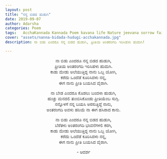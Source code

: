 ```yaml
---
layout: post
title: "ನನ್ನ ಬಿಡದ ಹುಡುಗಿ"
date: 2019-09-07
author: Adarsha
categories: Poem
tags:	AcchaKannada Kannada Poem kavana life Nature jeevana sorrow failure sadness novu santasa santosha hudugi girl
cover: "assets/nanna-bidada-hudugi-acchakannada.jpg"
description: ನಾ ಬಿಡು ಎಂದರೂ ನನ್ನ ಬಿಡದ ಹುಡುಗಿ, ಪ್ರೀತಿಯ ಅಂತರಂಗದಿ ಇರಿಸಿಹಳು ಹುದುಗಿ!

---
```


<p align ="center">ನಾ ಬಿಡು ಎಂದರೂ ನನ್ನ ಬಿಡದ ಹುಡುಗಿ,<br>
ಪ್ರೀತಿಯ ಅಂತರಂಗದಿ ಇರಿಸಿಹಳು ಹುದುಗಿ.<br>
ಕಾಡು ಮೇಡು ಅಲೆಯುತ್ತಿದ್ದ ನಾನು ಒಬ್ಬ ಯೋಗಿ,<br>
ಕರೆದು ಒಂದೆಡೆ ಕೂರಿಸಿದಳು ನನ್ನ,<br>
ಈಗ ನಾನು ಪ್ರೀತಿ ಬಯಸಿದ ವೈರಾಗಿ.</p><!--more-->

<p align ="center">ನಾ ಬೇಡ ಎಂದರೂ ಕೊಡಲು ಬಂದಳಾ ಹುಡುಗಿ,<br>
ಹುಚ್ಚು ಮನದಲಿ ತುಂಬಿಸಿಕೊಂಡು ಪ್ರೀತಿಯೆಂಬ ಸುಗ್ಗಿ.<br>
ನನ್ನೊಳಗೆ ನನ್ನ ಬಯಸಿ ಅರಸುತ್ತಿದ್ದೆ ನಾನು,<br>
ಅಂತರಂಗದಿ ಅವಳು ಹರಿಯೆ ನಾ ಈಗ ಹಸಿರಾದ ಕಾನು.</p>

<p align ="center">ನಾ ಬಿಡು ಎಂದರೂ ನನ್ನ ಬಿಡದ ಹುಡುಗಿ,<br>
ಬೆರೆತಳು ಅಂತರಂಗದಿ  ಭಾವನೆಗಳಲಿ ಕರಗಿ,<br>
ಕಾಡು ಮೇಡು ಅಲೆಯುತ್ತಿದ್ದ ನಾನು ಒಬ್ಬ ಯೋಗಿ,<br>
ಕರೆದು ಒಂದೆಡೆ ಕೂರಿಸಿದಳು ನನ್ನ,<br>
ಈಗ ನಾನು ಪ್ರೀತಿ ಬಯಸಿದ ವೈರಾಗಿ.</p>

<p align ="center">- ಆದರ್ಶ</p>
